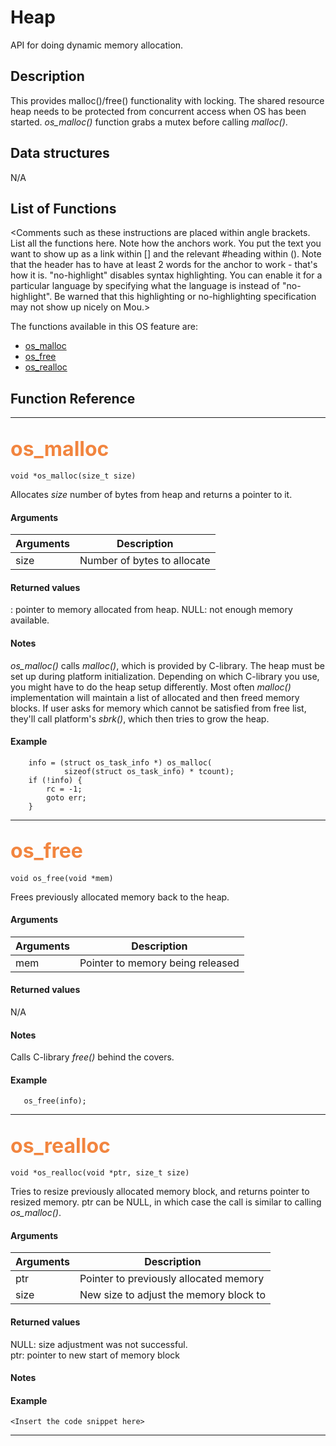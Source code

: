 # Heap


API for doing dynamic memory allocation.


## Description

This provides malloc()/free() functionality with locking.  The shared resource heap needs to be protected from concurrent access when OS has been started. *os_malloc()* function grabs a mutex before calling *malloc()*.

## Data structures

N/A

## List of Functions

<Comments such as these instructions are placed within angle brackets. List all the functions here. Note how the anchors work. You put the text you want to show up as a link within [] and the relevant #heading within (). Note that the header has to have at least 2 words for the anchor to work - that's how it is. "no-highlight" disables syntax highlighting. You can enable it for a particular language by specifying what the language is instead of "no-highlight". Be warned that this highlighting or no-highlighting specification may not show up nicely on Mou.>

The functions available in this OS feature are:

* [os_malloc](#os_malloc)
* [os_free](#os_free)
* [os_realloc](#os_realloc)


## Function Reference

------------------

## <font color="F2853F" style="font-size:24pt"> os_malloc</font>

```no-highlight
void *os_malloc(size_t size)
```

Allocates *size* number of bytes from heap and returns a pointer to it.


#### Arguments

| Arguments | Description |
|-----------|-------------|
| size |  Number of bytes to allocate  |

#### Returned values

<ptr>: pointer to memory allocated from heap.
NULL: not enough memory available.

#### Notes 

*os_malloc()* calls *malloc()*, which is provided by C-library. The heap must be set up during platform initialization.
Depending on which C-library you use, you might have to do the heap setup differently. Most often *malloc()* implementation will maintain a list of allocated and then freed memory blocks. If user asks for memory which cannot be satisfied from free list, they'll call platform's *sbrk()*, which then tries to grow the heap.

#### Example

<Add text to set up the context for the example here>

```no-highlight
    info = (struct os_task_info *) os_malloc(
            sizeof(struct os_task_info) * tcount);
    if (!info) {
        rc = -1;
        goto err;
    }
```

---------------------
   
## <font color="F2853F" style="font-size:24pt">os_free</font>

```no-highlight
void os_free(void *mem)
```

Frees previously allocated memory back to the heap.


#### Arguments

| Arguments | Description |
|-----------|-------------|
| mem |  Pointer to memory being released  |

#### Returned values

N/A

#### Notes 

Calls C-library *free()* behind the covers.

#### Example

<Add text to set up the context for the example here>

```no-highlight
   os_free(info);
```

---------------------
   
## <font color="F2853F" style="font-size:24pt">os_realloc</font>

```no-highlight
void *os_realloc(void *ptr, size_t size)
```

Tries to resize previously allocated memory block, and returns pointer to resized memory.
ptr can be NULL, in which case the call is similar to calling *os_malloc()*.

#### Arguments

| Arguments | Description |
|-----------|-------------|
| ptr |  Pointer to previously allocated memory  |
| size |  New size to adjust the memory block to  |

#### Returned values

NULL: size adjustment was not successful. <br>
ptr: pointer to new start of memory block

#### Notes 


#### Example

<Add text to set up the context for the example here>

```no-highlight
<Insert the code snippet here>
```

---------------------


